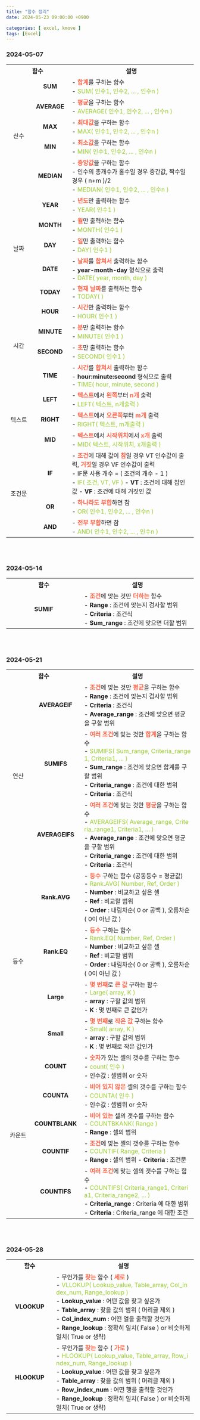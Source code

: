 ```yaml
---
title: "함수 정리"
date: 2024-05-23 09:00:00 +0900

categories: [ excel, kmove ]
tags: [Excel]
---
```



### 2024-05-07

<table style="width:100%;table-layout:fixed; word-break:break-all; height:auto">
    <tr>
        <th style="width:15%; text-align: center;" colspan="2"> 함수 </th>
        <th style="width:30%; text-align: center;"> 설명 </th>
    </tr>
    <tr>
        <td rowspan="5" align="center" valign="middle"> 산수 </td> 
        <td align="center" valign="middle"><b> SUM </b></td>
        <td>
            - <span style="color:tomato"><b>합계</b></span>를 구하는 함수 <br/>
            - <span style="color:yellowgreen">SUM( 인수1, 인수2, ... , 인수n )</span>
        </td>
    </tr>
    <tr>
        <td align="center" valign="middle"><b> AVERAGE </b></td>
        <td>
            - <span style="color:tomato"><b>평균</b></span>을 구하는 함수 <br/>
            - <span style="color:yellowgreen">AVERAGE( 인수1, 인수2, ... , 인수n )</span>
        </td>
    </tr>
    <tr>
        <td align="center" valign="middle"><b> MAX </b></td>
        <td>
            - <span style="color:tomato"><b>최대값</b></span>을 구하는 함수 <br/>
            - <span style="color:yellowgreen">MAX( 인수1, 인수2, ... , 인수n )</span>
        </td>
    </tr>
    <tr>
        <td align="center" valign="middle"><b> MIN </b></td>
        <td>
            - <span style="color:tomato"><b>최소값</b></span>을 구하는 함수 <br/>
            - <span style="color:yellowgreen">MIN( 인수1, 인수2, ... , 인수n )</span>
        </td>
    </tr>
    <tr>
        <td align="center" valign="middle"><b> MEDIAN </b></td>
        <td>
            - <span style="color:tomato"><b>중앙값</b></span>을 구하는 함수 <br/>
            - 인수의 총개수가 홀수일 경우 중간값, 짝수일 경우 ( n+m )/2 <br/>
            - <span style="color:yellowgreen">MEDIAN( 인수1, 인수2, ... , 인수n )</span>
        </td>
    </tr>
    <tr>
        <td rowspan="5" align="center" valign="middle"> 날짜 </td> 
        <td align="center" valign="middle"><b> YEAR </b></td>
        <td>
            - <span style="color:tomato"><b>년도</b></span>만 출력하는 함수 <br/>
            - <span style="color:yellowgreen">YEAR( 인수1 )</span>
        </td>
    </tr>
    <tr>
        <td align="center" valign="middle"><b> MONTH </b></td>
        <td>
            - <span style="color:tomato"><b>월</b></span>만 출력하는 함수 <br/>
            - <span style="color:yellowgreen">MONTH( 인수1 )</span>
        </td>
    </tr>
    <tr>
        <td align="center" valign="middle"><b> DAY </b></td>
        <td>
            - <span style="color:tomato"><b>일</b></span>만 출력하는 함수 <br/>
            - <span style="color:yellowgreen">DAY( 인수1 )</span>
        </td>
    </tr>
    <tr>
        <td align="center" valign="middle"><b> DATE </b></td>
        <td>
            - <span style="color:tomato"><b>날짜</b></span>를 <span style="color:tomato"><b>합쳐서</b></span> 출력하는 함수 <br/>
            - <b>year-month-day</b> 형식으로 출력 <br/>
            - <span style="color:yellowgreen">DATE( year, month, day )</span>
        </td>
    </tr>
    <tr>
        <td align="center" valign="middle"><b> TODAY </b></td>
        <td>
            - <span style="color:tomato"><b>현재 날짜</b></span>를 출력하는 함수 <br/>
            - <span style="color:yellowgreen">TODAY(  )</span>
        </td>
    </tr>
    <tr>
        <td rowspan="4" align="center" valign="middle"> 시간 </td> 
        <td align="center" valign="middle"><b> HOUR </b></td>
        <td>
            - <span style="color:tomato"><b>시간</b></span>만 출력하는 함수 <br/>
            - <span style="color:yellowgreen">HOUR( 인수1 )</span>
        </td>
    </tr>
    <tr>
        <td align="center" valign="middle"><b> MINUTE </b></td>
        <td>
            - <span style="color:tomato"><b>분</b></span>만 출력하는 함수 <br/>
            - <span style="color:yellowgreen">MINUTE( 인수1 )</span>
        </td>
    </tr>
    <tr>
        <td align="center" valign="middle"><b> SECOND </b></td>
        <td>
            - <span style="color:tomato"><b>초</b></span>만 출력하는 함수 <br/>
            - <span style="color:yellowgreen">SECOND( 인수1 )</span>
        </td>
    </tr>
    <tr>
        <td align="center" valign="middle"><b> TIME </b></td>
        <td>
            - <span style="color:tomato"><b>시간</b></span>를 <span style="color:tomato"><b>합쳐서</b></span> 출력하는 함수 <br/>
            - <b>hour:minute:second</b> 형식으로 출력 <br/>
            - <span style="color:yellowgreen">TIME( hour, minute, second )</span>
        </td>
    </tr>
    <tr>
        <td rowspan="3" align="center" valign="middle"> 텍스트 </td> 
        <td align="center" valign="middle"><b> LEFT </b></td>
        <td>
            - <span style="color:tomato"><b>텍스트</b></span>에서 <span style="color:tomato"><b>왼쪽</b></span>부터 <span style="color:tomato"><b>n개</b></span> 출력<br/>
            - <span style="color:yellowgreen">LEFT( 텍스트, n개출력 )</span>
        </td>
    </tr>
    <tr>
        <td align="center" valign="middle"><b> RIGHT </b></td>
        <td>
            - <span style="color:tomato"><b>텍스트</b></span>에서 <span style="color:tomato"><b>오른쪽</b></span>부터 <span style="color:tomato"><b>m개</b></span> 출력<br/>
            - <span style="color:yellowgreen">RIGHT( 텍스트, m개출력 )</span>
        </td>
    </tr>
    <tr>
        <td align="center" valign="middle"><b> MID </b></td>
        <td>
            - <span style="color:tomato"><b>텍스트</b></span>에서 <span style="color:tomato"><b>시작위치</b></span>에서 <span style="color:tomato"><b>x개</b></span> 출력<br/>
            - <span style="color:yellowgreen">MID( 텍스트, 시작위치, x개출력 )</span>
        </td>
    </tr>
    <tr>
        <td rowspan="3" align="center" valign="middle"> 조건문 </td> 
        <td align="center" valign="middle"><b> IF </b></td>
        <td>
            - <span style="color:tomato"><b>조건</b></span>에 대해 값이 <span style="color:tomato"><b>참</b></span>일 경우 VT 인수값이 출력, <span style="color:tomato"><b>거짓</b></span>일 경우 VF 인수값이 출력 <br/>
            - IF문 사용 개수 = ( 조건의 개수 - 1 ) <br/>
            - <span style="color:yellowgreen">IF( 조건, VT, VF )</span>
            - <b> VT </b> : 조건에 대해 참인 값
            - <b> VF </b> : 조건에 대해 거짓인 값
        </td>
    </tr>
    <tr>
        <td align="center" valign="middle"><b> OR </b></td>
        <td>
            - <span style="color:tomato"><b>하나라도 부합</b></span>하면 참 <br/>
            - <span style="color:yellowgreen">OR( 인수1, 인수2, ... , 인수n )</span>
        </td>
    </tr>
    <tr>
        <td align="center" valign="middle"><b> AND </b></td>
        <td>
            - <span style="color:tomato"><b>전부 부합</b></span>하면 참 <br/>
            - <span style="color:yellowgreen">AND( 인수1, 인수2, ... , 인수n )</span>
        </td>
    </tr>
</table>


<br/><br/>

### 2024-05-14

<table style="width:100%;table-layout:fixed; word-break:break-all; height:auto">
    <tr>
        <th style="width:20%; text-align: center;"> 함수 </th>
        <th style="width:30%; text-align: center;"> 설명 </th>
    </tr>
    <tr>
        <td align="center" valign="middle"><b> SUMIF </b></td>
        <td>
            - <span style="color:tomato"><b>조건</b></span>에 맞는 것만 <span style="color:tomato"><b>더하는</b></span> 함수 <br/>
            - <b>Range</b> : 조건에 맞는지 검사할 범위 <br/>
            - <b>Criteria</b> : 조건식 <br/>
            - <b>Sum_range</b> : 조건에 맞으면 더할 범위 <br/>
        </td>
    </tr>
</table>

<br/><br/>

### 2024-05-21

<table style="width:100%;table-layout:fixed; word-break:break-all; height:auto">
    <tr>
        <th style="width:20%; text-align: center;" colspan="2"> 함수 </th>
        <th style="width:30%; text-align: center;"> 설명 </th>
    </tr>
    <tr>
        <td rowspan="3" align="center" valign="middle"> 연산 </td> 
        <td align="center" valign="middle"><b> AVERAGEIF </b></td>
        <td>
            - <span style="color:tomato"><b>조건</b></span>에 맞는 것만 <span style="color:tomato"><b>평균</b></span>을 구하는 함수 <br/>
            - <b>Range</b> : 조건에 맞는지 검사할 범위 <br/>
            - <b>Criteria</b> : 조건식 <br/>
            - <b>Average_range</b> : 조건에 맞으면 평균을 구할 범위 <br/>
        </td>
    </tr>
    <tr>
        <td align="center" valign="middle"><b> SUMIFS </b></td>
        <td>
            - <span style="color:tomato"><b>여러 조건</b></span>에 맞는 것만 <span style="color:tomato"><b>합계</b></span>을 구하는 함수 <br/>
            - <span style="color:yellowgreen">SUMIFS( Sum_range, Criteria_range1, Criteria1, ... )</span> <br/>
            - <b>Sum_range</b> : 조건에 맞으면 합계를 구할 범위 <br/>
            - <b>Criteria_range</b> : 조건에 대한 범위 <br/>
            - <b>Criteria</b> : 조건식 <br/> 
        </td>
    </tr>
    <tr>
        <td align="center" valign="middle"><b> AVERAGEIFS </b></td>
        <td>
            - <span style="color:tomato"><b>여러 조건</b></span>에 맞는 것만 <span style="color:tomato"><b>평균</b></span>을 구하는 함수 <br/>
            - <span style="color:yellowgreen">AVERAGEIFS( Average_range, Criteria_range1, Criteria1, ... )</span> <br/>
            - <b>Average_range</b> : 조건에 맞으면 평균을 구할 범위 <br/>
            - <b>Criteria_range</b> : 조건에 대한 범위 <br/>
            - <b>Criteria</b> : 조건식 <br/> 
        </td>
    </tr>
    <tr>
        <td rowspan="4" align="center" valign="middle"> 등수 </td> 
        <td align="center" valign="middle"><b> Rank.AVG </b></td>
        <td>
            - <span style="color:tomato"><b>등수</b></span> 구하는 함수 (공동등수 = 평균값) <br/>
            - <span style="color:yellowgreen">Rank.AVG( Number, Ref, Order )</span> <br/>
            - <b>Number</b> : 비교하고 싶은 셀 <br/>
            - <b>Ref</b> : 비교할 범위 <br/>
            - <b>Order</b> : 내림차순( 0 or 공백 ), 오름차순( 0이 아닌 값 ) <br/>
        </td>
    </tr>
    <tr>
        <td align="center" valign="middle"><b> Rank.EQ </b></td>
        <td>
            - <span style="color:tomato"><b>등수</b></span> 구하는 함수 <br/>
            - <span style="color:yellowgreen">Rank.EQ( Number, Ref, Order )</span> <br/>
            - <b>Number</b> : 비교하고 싶은 셀 <br/>
            - <b>Ref</b> : 비교할 범위 <br/>
            - <b>Order</b> : 내림차순( 0 or 공백 ), 오름차순( 0이 아닌 값 ) <br/>
        </td>
    </tr>
    <tr>
        <td align="center" valign="middle"><b> Large </b></td>
        <td>
            - <span style="color:tomato"><b>몇 번째</b></span>로 <span style="color:tomato"><b>큰 값</b></span> 구하는 함수 <br/>
            - <span style="color:yellowgreen">Large( array, K )</span> <br/>
            - <b>array</b> : 구할 값의 범위 <br/>
            - <b>K</b> : 몇 번째로 큰 값인가 <br/>
        </td>
    </tr>
    <tr>
        <td align="center" valign="middle"><b> Small </b></td>
        <td>
            - <span style="color:tomato"><b>몇 번째</b></span>로 <span style="color:tomato"><b>작은 값</b></span> 구하는 함수 <br/>
            - <span style="color:yellowgreen">Small( array, K )</span> <br/>
            - <b>array</b> : 구할 값의 범위 <br/>
            - <b>K</b> : 몇 번째로 작은 값인가 <br/>
        </td>
    </tr>
    <tr>
        <td rowspan="5" align="center" valign="middle"> 카운트 </td> 
        <td align="center" valign="middle"><b> COUNT </b></td>
        <td>
            - <span style="color:tomato"><b>숫자</b></span>가 있는 셀의 갯수를 구하는 함수 <br/>
            - <span style="color:yellowgreen">count( 인수 )</span> <br/>
            - 인수값 : 셀범위 or 숫자
        </td>
    </tr>
    <tr> 
        <td align="center" valign="middle"><b> COUNTA </b></td>
        <td>
            - <span style="color:tomato"><b>비어 있지 않은</b></span> 셀의 갯수를 구하는 함수 <br/>
            - <span style="color:yellowgreen">COUNTA( 인수 )</span> <br/>
            - 인수값 : 셀범위 or 숫자
        </td>
    </tr>
    <tr> 
        <td align="center" valign="middle"><b> COUNTBLANK </b></td>
        <td>
            - <span style="color:tomato"><b>비어 있는</b></span> 셀의 갯수를 구하는 함수 <br/>
            - <span style="color:yellowgreen">COUNTBKANK( Range )</span> <br/>
            - <b>Range</b> : 셀의 범위
        </td>
    </tr>
    <tr> 
        <td align="center" valign="middle"><b> COUNTIF </b></td>
        <td>
            - <span style="color:tomato"><b>조건</b></span>에 맞는 셀의 갯수를 구하는 함수 <br/>
            - <span style="color:yellowgreen">COUNTIF( Range, Criteria )</span> <br/>
            - <b>Range</b> : 셀의 범위
            - <b>Criteria</b> : 조건문
        </td>
    </tr>
    <tr> 
        <td align="center" valign="middle"><b> COUNTIFS </b></td>
        <td>
            - <span style="color:tomato"><b>여러 조건</b></span>에 맞는 셀의 갯수를 구하는 함수 <br/>
            - <span style="color:yellowgreen">COUNTIFS( Criteria_range1, Criteria1, Criteria_range2, ... )</span> <br/>
            - <b>Criteria_range</b> : Criteria 에 대한 범위 <br/>
            - <b>Criteria</b> : Criteria_range 에 대한 조건
        </td>
    </tr>
</table>

<br/><br/>

### 2024-05-28

<table style="width:100%;table-layout:fixed; word-break:break-all; height:auto">
    <tr>
        <th style="width:10%; text-align: center;"> 함수 </th>
        <th style="width:30%; text-align: center;"> 설명 </th>
    </tr>
    <tr>
        <td align="center" valign="middle"><b> VLOOKUP </b></td>
        <td>
            - 무언가를 <span style="color:tomato"><b>찾는</b></span> 함수 ( <span style="color:tomato"><b>세로</b></span> ) <br/>
            - <span style="color:yellowgreen">VLLOKUP( Lookup_value, Table_array, Col_index_num, Range_lookup )</span> <br/>
            - <b>Lookup_value</b> : 어떤 값을 찾고 싶은가 <br/>
            - <b>Table_array</b> : 찾을 값의 범위 ( 머리글 제외 ) <br/>
            - <b>Col_index_num</b> : 어떤 열을 출력할 것인가 <br/>
            - <b>Range_lookup</b> : 정확히 일치( False ) or 비슷하게 일치( True or 생략) <br/>
        </td>
    </tr>
    <tr>
        <td align="center" valign="middle"><b> HLOOKUP </b></td>
        <td>
            - 무언가를 <span style="color:tomato"><b>찾는</b></span> 함수 ( <span style="color:tomato"><b>가로</b></span> ) <br/>
            - <span style="color:yellowgreen">HLOOKUP( Lookup_value, Table_array, Row_index_num, Range_lookup )</span> <br/>
            - <b>Lookup_value</b> : 어떤 값을 찾고 싶은가 <br/>
            - <b>Table_array</b> : 찾을 값의 범위 ( 머리글 제외 ) <br/>
            - <b>Row_index_num</b> : 어떤 행을 출력할 것인가 <br/>
            - <b>Range_lookup</b> : 정확히 일치( False ) or 비슷하게 일치( True or 생략) <br/>
        </td>
    </tr>
</table>